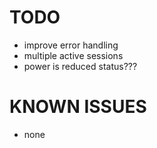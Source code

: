 # TODO
- improve error handling
- multiple active sessions
- power is reduced status???


# KNOWN ISSUES
- none
